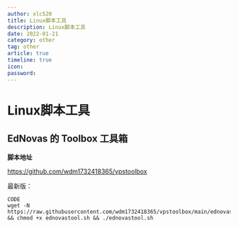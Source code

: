 ```yaml
---
author: xlc520
title: Linux脚本工具
description: Linux脚本工具
date: 2022-01-21
category: other
tag: other
article: true
timeline: true
icon: 
password: 
---
```

# Linux脚本工具

## EdNovas 的 Toolbox 工具箱

 **脚本地址**

https://github.com/wdm1732418365/vpstoolbox

最新版：

```shell
CODE
wget -N https://raw.githubusercontent.com/wdm1732418365/vpstoolbox/main/ednovastool.sh && chmod +x ednovastool.sh && ./ednovastool.sh
```



